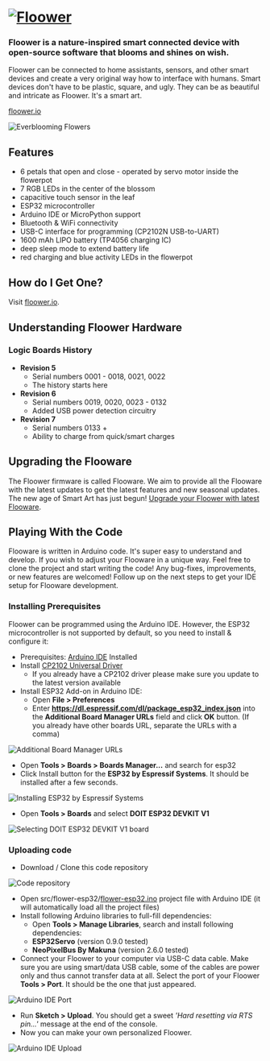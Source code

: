 # [![Floower](https://floower.io/wp-content/uploads/2020/04/floower.png)](https://floower.io)

### Floower is a nature-inspired smart connected device with open-source software that blooms and shines on wish.

Floower can be connected to home assistants, sensors, and other smart devices and create a very original way how to interface with humans. Smart devices don't have to be plastic, square, and ugly. They can be as beautiful and intricate as Floower. It's a smart art.

[floower.io](https://floower.io)

![Everblooming Flowers](https://github.com/jpraus/floower/blob/master/doc/floower.jpeg?raw=true)

## Features

* 6 petals that open and close - operated by servo motor inside the flowerpot
* 7 RGB LEDs in the center of the blossom
* capacitive touch sensor in the leaf
* ESP32 microcontroller
* Arduino IDE or MicroPython support
* Bluetooth & WiFi connectivity
* USB-C interface for programming (CP2102N USB-to-UART)
* 1600 mAh LIPO battery (TP4056 charging IC)
* deep sleep mode to extend battery life
* red charging and blue activity LEDs in the flowerpot

## How do I Get One?

Visit [floower.io](https://floower.io).

## Understanding Floower Hardware

### Logic Boards History

* **Revision 5**
  * Serial numbers 0001 - 0018, 0021, 0022
  * The history starts here
* **Revision 6**
  * Serial numbers 0019, 0020, 0023 - 0132
  * Added USB power detection circuitry
* **Revision 7**
  * Serial numbers 0133 +
  * Ability to charge from quick/smart charges

## Upgrading the Flooware

The Floower firmware is called Flooware. We aim to provide all the Flooware with the latest updates to get the latest features and new seasonal updates. The new age of Smart Art has just begun! [Upgrade your Floower with latest Flooware](https://floower.io/upgrading-floower/).

## Playing With the Code

Flooware is written in Arduino code. It's super easy to understand and develop. If you wish to adjust your Flooware in a unique way. Feel free to clone the project and start writing the code! Any bug-fixes, improvements, or new features are welcomed! Follow up on the next steps to get your IDE setup for Flooware development.

### Installing Prerequisites

Floower can be programmed using the Arduino IDE. However, the ESP32 microcontroller is not supported by default, so you need to install & configure it:

* Prerequisites: [Arduino IDE](https://www.arduino.cc/en/main/software) Installed
* Install [CP2102 Universal Driver](https://www.silabs.com/products/development-tools/software/usb-to-uart-bridge-vcp-drivers)
  * If you already have a CP2102 driver please make sure you update to the latest version available
* Install ESP32 Add-on in Arduino IDE:
  * Open **File > Preferences**
  * Enter **https://dl.espressif.com/dl/package_esp32_index.json** into the **Additional Board Manager URLs** field and click **OK** button. (If you already have other boards URL, separate the URLs with a comma)

![Additional Board Manager URLs](https://github.com/jpraus/floower/blob/master/doc/arduino-ide-preferences.png?raw=true)

* Open **Tools > Boards > Boards Manager...** and search for esp32
* Click Install button for the **ESP32 by Espressif Systems**. It should be installed after a few seconds.

![Installing ESP32 by Espressif Systems](https://github.com/jpraus/floower/blob/master/doc/arduino-ide-boards-manager.png?raw=true)

* Open **Tools > Boards** and select **DOIT ESP32 DEVKIT V1**

![Selecting DOIT ESP32 DEVKIT V1 board](https://github.com/jpraus/floower/blob/master/doc/arduino-ide-board.png?raw=true)

### Uploading code

* Download / Clone this code repository

![Code repository](https://github.com/jpraus/floower/blob/master/doc/github-code.png?raw=true)

* Open src/flower-esp32/[flower-esp32.ino](src/flower-esp32/flower-esp32.ino) project file with Arduino IDE (it will automatically load all the project files)
* Install following Arduino libraries to full-fill dependencies:
  * Open **Tools > Manage Libraries**, search and install following dependencies:
  * **ESP32Servo** (version 0.9.0 tested)
  * **NeoPixelBus By Makuna** (version 2.6.0 tested)
* Connect your Floower to your computer via USB-C data cable. Make sure you are using smart/data USB cable, some of the cables are power only and thus cannot transfer data at all. Select the port of your Floower **Tools > Port**. It should be the one that just appeared.

![Arduino IDE Port](https://github.com/jpraus/floower/blob/master/doc/arduino-ide-port.png?raw=true)

* Run **Sketch > Upload**. You should get a sweet *'Hard resetting via RTS pin...'* message at the end of the console.
* Now you can make your own personalized Floower.

![Arduino IDE Upload](https://github.com/jpraus/floower/blob/master/doc/arduino-ide-upload.png?raw=true)
